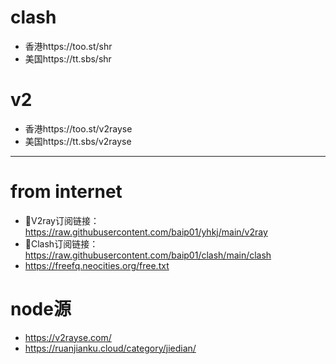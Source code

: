 # clash
- 香港https://too.st/shr
- 美国https://tt.sbs/shr
# v2
- 香港https://too.st/v2rayse
- 美国https://tt.sbs/v2rayse

---
# from internet
- 📢V2ray订阅链接：https://raw.githubusercontent.com/baip01/yhkj/main/v2ray
- 📢Clash订阅链接：https://raw.githubusercontent.com/baip01/clash/main/clash
- https://freefq.neocities.org/free.txt


# node源
- https://v2rayse.com/
- https://ruanjianku.cloud/category/jiedian/

